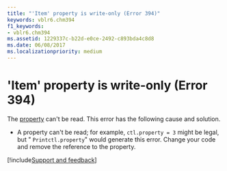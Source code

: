 ```yaml
---
title: "'Item' property is write-only (Error 394)"
keywords: vblr6.chm394
f1_keywords:
- vblr6.chm394
ms.assetid: 1229337c-b22d-e0ce-2492-c893bda4c8d8
ms.date: 06/08/2017
ms.localizationpriority: medium
---
```



# 'Item' property is write-only (Error 394)

The [property](../../Glossary/vbe-glossary.md#property) can't be read. This error has the following cause and solution.



- A property can't be read; for example, `ctl.property = 3` might be legal, but " `Printctl.property`" would generate this error. Change your code and remove the reference to the property.

[!include[Support and feedback](~/includes/feedback-boilerplate.md)]